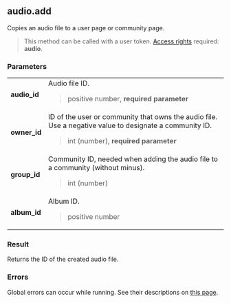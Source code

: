 ## audio.add

Copies an audio file to a user page or community page.

> This method can be called with a user token. [Access rights](https://vk.com/dev/permissions) required: **audio**.

### Parameters

<table>
  <tr>
    <td>
      <b>audio_id</b>
    </td>
    <td>
      Audio file ID.
      <blockquote>
        positive number, <b>required parameter</b>
      </blockquote>
    </td>
  </tr>
  <tr>
    <td>
      <b>owner_id</b>
    </td>
    <td>
      ID of the user or community that owns the audio file. Use a negative value to designate a community ID.
      <blockquote>
        int (number), <b>required parameter</b>
      </blockquote>
    </td>
  </tr>
  <tr>
    <td>
      <b>group_id</b>
    </td>
    <td>
      Community ID, needed when adding the audio file to a community (without minus).
      <blockquote>
        int (number)
      </blockquote>
    </td>
  </tr>
  <tr>
    <td>
      <b>album_id</b>
    </td>
    <td>
      Album ID.
      <blockquote>
        positive number
      </blockquote>
    </td>
  </tr>
</table>

### Result

Returns the ID of the created audio file.

### Errors

Global errors can occur while running. See their descriptions on [this page](https://vk.com/dev/errors).